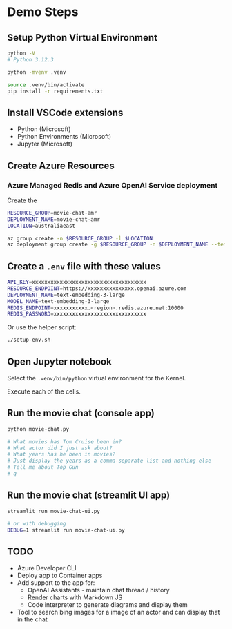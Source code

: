 # Demo Steps

## Setup Python Virtual Environment

```sh
python -V
# Python 3.12.3

python -mvenv .venv

source .venv/bin/activate
pip install -r requirements.txt
```

## Install VSCode extensions

* Python (Microsoft)
* Python Environments (Microsoft)
* Jupyter (Microsoft)

## Create Azure Resources

### Azure Managed Redis and Azure OpenAI Service deployment

Create the 

```sh
RESOURCE_GROUP=movie-chat-amr
DEPLOYMENT_NAME=movie-chat-amr
LOCATION=australiaeast

az group create -n $RESOURCE_GROUP -l $LOCATION
az deployment group create -g $RESOURCE_GROUP -n $DEPLOYMENT_NAME --template-file main.bicep
```

## Create a `.env` file with these values

```sh
API_KEY=xxxxxxxxxxxxxxxxxxxxxxxxxxxxxxxxxxxxx
RESOURCE_ENDPOINT=https://xxxxxxxxxxxxxxx.openai.azure.com
DEPLOYMENT_NAME=text-embedding-3-large
MODEL_NAME=text-embedding-3-large
REDIS_ENDPOINT=xxxxxxxxxxx.<region>.redis.azure.net:10000
REDIS_PASSWORD=xxxxxxxxxxxxxxxxxxxxxxxxxxxxxx
```

Or use the helper script:

```sh
./setup-env.sh
```

## Open Jupyter notebook

Select the `.venv/bin/python` virtual environment for the Kernel.

Execute each of the cells.

## Run the movie chat (console app)

```sh
python movie-chat.py

# What movies has Tom Cruise been in?
# What actor did I just ask about?
# What years has he been in movies?
# Just display the years as a comma-separate list and nothing else
# Tell me about Top Gun
# q
```

## Run the movie chat (streamlit UI app)

```sh
streamlit run movie-chat-ui.py

# or with debugging
DEBUG=1 streamlit run movie-chat-ui.py
```

## TODO

* Azure Developer CLI
* Deploy app to Container apps
* Add support to the app for:
    * OpenAI Assistants - maintain chat thread / history
    * Render charts with Markdown JS
    * Code interpreter to generate diagrams and display them
* Tool to search bing images for a image of an actor and can display that in the chat
